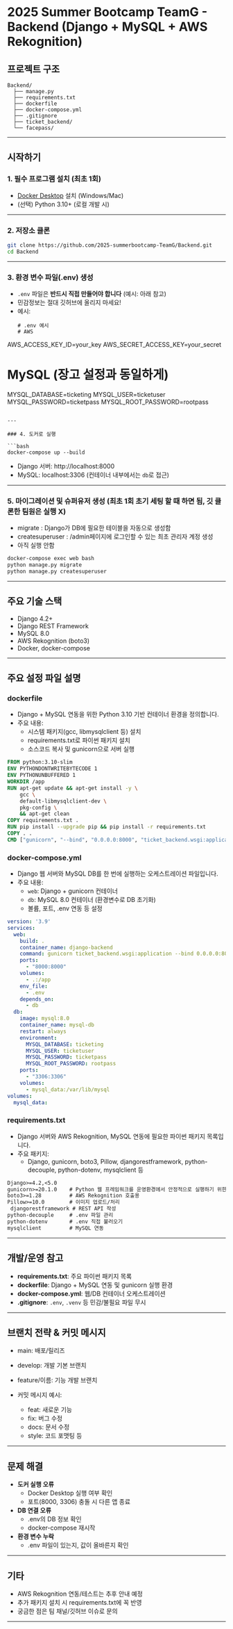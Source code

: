 # 2025 Summer Bootcamp TeamG - Backend (Django + MySQL + AWS Rekognition)

## 프로젝트 구조

```
Backend/
  ├── manage.py
  ├── requirements.txt
  ├── dockerfile
  ├── docker-compose.yml
  ├── .gitignore
  ├── ticket_backend/
  └── facepass/
```

---

## 시작하기

### 1. 필수 프로그램 설치 (최초 1회)

- [Docker Desktop](https://www.docker.com/products/docker-desktop/) 설치 (Windows/Mac)
- (선택) Python 3.10+ (로컬 개발 시)

---

### 2. 저장소 클론

```bash
git clone https://github.com/2025-summerbootcamp-TeamG/Backend.git
cd Backend
```

---

### 3. 환경 변수 파일(.env) 생성

- `.env` 파일은 **반드시 직접 만들어야 합니다** (예시: 아래 참고)
- 민감정보는 절대 깃허브에 올리지 마세요!  
- 예시:
  ```
  # .env 예시
  # AWS
AWS_ACCESS_KEY_ID=your_key
AWS_SECRET_ACCESS_KEY=your_secret

# MySQL (장고 설정과 동일하게)
MYSQL_DATABASE=ticketing
MYSQL_USER=ticketuser
MYSQL_PASSWORD=ticketpass
MYSQL_ROOT_PASSWORD=rootpass
  ```

---

### 4. 도커로 실행

```bash
docker-compose up --build
```
- Django 서버: http://localhost:8000
- MySQL: localhost:3306 (컨테이너 내부에서는 `db`로 접근)

---

### 5.  마이그레이션 및 슈퍼유저 생성 (최초 1회 초기 세팅 할 때 하면 됨, 깃 클론한 팀원은 실행 X)
- migrate : Django가 DB에 필요한 테이블을 자동으로 생성함 
- createsuperuser : /admin페이지에 로그인할 수 있는 최초 관리자 계정 생성
- 아직 실행 안함

```bash
docker-compose exec web bash
python manage.py migrate
python manage.py createsuperuser
```

---

## 주요 기술 스택

- Django 4.2+
- Django REST Framework
- MySQL 8.0
- AWS Rekognition (boto3)
- Docker, docker-compose

---

## 주요 설정 파일 설명

### dockerfile

- Django + MySQL 연동을 위한 Python 3.10 기반 컨테이너 환경을 정의합니다.
- 주요 내용:
  - 시스템 패키지(gcc, libmysqlclient 등) 설치
  - requirements.txt로 파이썬 패키지 설치
  - 소스코드 복사 및 gunicorn으로 서버 실행

```dockerfile
FROM python:3.10-slim
ENV PYTHONDONTWRITEBYTECODE 1 
ENV PYTHONUNBUFFERED 1
WORKDIR /app
RUN apt-get update && apt-get install -y \
    gcc \
    default-libmysqlclient-dev \
    pkg-config \
    && apt-get clean
COPY requirements.txt .
RUN pip install --upgrade pip && pip install -r requirements.txt
COPY . .
CMD ["gunicorn", "--bind", "0.0.0.0:8000", "ticket_backend.wsgi:application"]
```

### docker-compose.yml

- Django 웹 서버와 MySQL DB를 한 번에 실행하는 오케스트레이션 파일입니다.
- 주요 내용:
  - `web`: Django + gunicorn 컨테이너
  - `db`: MySQL 8.0 컨테이너 (환경변수로 DB 초기화)
  - 볼륨, 포트, .env 연동 등 설정

```yaml
version: '3.9'
services:
  web:
    build: .
    container_name: django-backend
    command: gunicorn ticket_backend.wsgi:application --bind 0.0.0.0:8000
    ports:
      - "8000:8000"
    volumes:
      - .:/app
    env_file:
      - .env
    depends_on:
      - db
  db:
    image: mysql:8.0
    container_name: mysql-db
    restart: always
    environment:
      MYSQL_DATABASE: ticketing
      MYSQL_USER: ticketuser
      MYSQL_PASSWORD: ticketpass
      MYSQL_ROOT_PASSWORD: rootpass
    ports:
      - "3306:3306"
    volumes:
      - mysql_data:/var/lib/mysql
volumes:
  mysql_data:
```

### requirements.txt

- Django 서버와 AWS Rekognition, MySQL 연동에 필요한 파이썬 패키지 목록입니다.
- 주요 패키지:
  - Django, gunicorn, boto3, Pillow, djangorestframework, python-decouple, python-dotenv, mysqlclient 등

```txt
Django>=4.2,<5.0
gunicorn>=20.1.0    # Python 웹 프레임워크를 운영환경에서 안정적으로 실행하기 위한 WSGI서버
boto3>=1.28         # AWS Rekognition 호출용
Pillow>=10.0        # 이미지 업로드/처리
 djangorestframework # REST API 작성
python-decouple     # .env 파일 관리
python-dotenv       # .env 직접 불러오기
mysqlclient         # MySQL 연동
```

---

## 개발/운영 참고

- **requirements.txt**: 주요 파이썬 패키지 목록
- **dockerfile**: Django + MySQL 연동 및 gunicorn 실행 환경
- **docker-compose.yml**: 웹/DB 컨테이너 오케스트레이션
- **.gitignore**: `.env`, `.venv` 등 민감/불필요 파일 무시

---

## 브랜치 전략 & 커밋 메시지

- main: 배포/릴리즈
- develop: 개발 기본 브랜치
- feature/이름: 기능 개발 브랜치

- 커밋 메시지 예시:
  - feat: 새로운 기능
  - fix: 버그 수정
  - docs: 문서 수정
  - style: 코드 포맷팅 등

---

## 문제 해결

- **도커 실행 오류**
  - Docker Desktop 실행 여부 확인
  - 포트(8000, 3306) 충돌 시 다른 앱 종료
- **DB 연결 오류**
  - .env의 DB 정보 확인
  - docker-compose 재시작
- **환경 변수 누락**
  - .env 파일이 있는지, 값이 올바른지 확인

---

## 기타

- AWS Rekognition 연동/테스트는 추후 안내 예정
- 추가 패키지 설치 시 requirements.txt에 꼭 반영
- 궁금한 점은 팀 채널/깃허브 이슈로 문의

---
